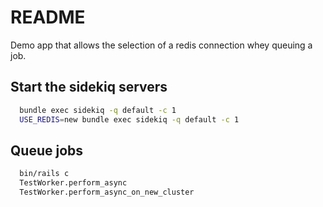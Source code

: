 # README

Demo app that allows the selection of a redis connection whey queuing a job.

## Start the sidekiq servers

```bash
  bundle exec sidekiq -q default -c 1
  USE_REDIS=new bundle exec sidekiq -q default -c 1
```

## Queue jobs

```bash
  bin/rails c
  TestWorker.perform_async
  TestWorker.perform_async_on_new_cluster
```
